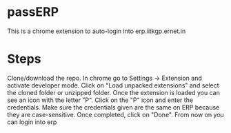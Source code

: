 # passERP
This is a chrome extension to auto-login into erp.iitkgp.ernet.in

# Steps
Clone/download the repo.
In chrome go to Settings -> Extension and activate developer mode.
Click on "Load unpacked extensions" and select the cloned folder or unzipped folder.
Once the extension is loaded you can see an icon with the letter "P".
Click on the "P" icon and enter the credentials. Make sure the credentials given are the same on ERP because they are case-sensitive.
Once completed, click on "Done".
From now on you can login into erp
